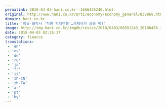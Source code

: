 ```yaml
---
permalink: 2018-04-03-hani.co.kr--1666436240.html
original: http://www.hani.co.kr/arti/economy/economy_general/838869.html
domain: hani.co.kr
title: '정유·화학사 ‘직원 억대연봉’…국제유가 상승 덕?'
image: http://img.hani.co.kr/imgdb/resize/2018/0403/00501249_20180403.JPG
date: 2018-04-03 02:26:17
category: finance
translations: 
 - 'en'
 - 'es'
 - 'de'
 - 'ru'
 - 'ja'
 - 'fr'
 - 'it'
 - 'zh-CN'
 - 'zh-TW'
 - 'ar'
 - 'pt'
 - 'hy'
---
```


